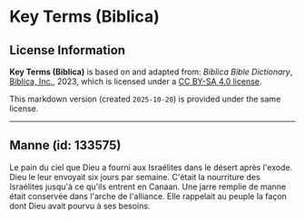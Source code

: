 # Key Terms (Biblica)

## License Information

**Key Terms (Biblica)** is based on and adapted from: _Biblica Bible Dictionary_, [Biblica, Inc.](https://www.biblica.com/), 2023, which is licensed under a [CC BY-SA 4.0 license](https://creativecommons.org/licenses/by-sa/4.0/legalcode.en).

This markdown version (created `2025-10-20`) is provided under the same license.



--------------------------------

## Manne (id: 133575)

Le pain du ciel que Dieu a fourni aux Israélites dans le désert après l'exode. Dieu le leur envoyait six jours par semaine. C'était la nourriture des Israélites jusqu'à ce qu'ils entrent en Canaan. Une jarre remplie de manne était conservée dans l'arche de l'alliance. Elle rappelait au peuple la façon dont Dieu avait pourvu à ses besoins.


